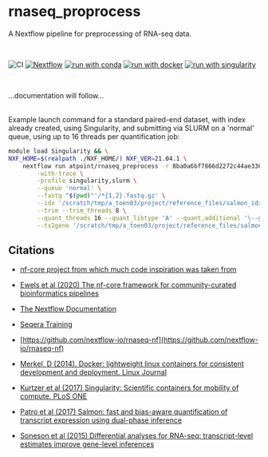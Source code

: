 # rnaseq_proprocess

A Nextflow pipeline for preprocessing of RNA-seq data.

<br>

![CI](https://github.com/ATpoint/rnaseq_preprocess/actions/workflows/CI.yml/badge.svg)
[![Nextflow](https://img.shields.io/badge/nextflow%20DSL2-%E2%89%A521.04.0-23aa62.svg?labelColor=000000)](https://www.nextflow.io/)
[![run with conda](http://img.shields.io/badge/run%20with-conda-3EB049?labelColor=000000&logo=anaconda)](https://docs.conda.io/en/latest/)
[![run with docker](https://img.shields.io/badge/run%20with-docker-0db7ed?labelColor=000000&logo=docker)](https://www.docker.com/)
[![run with singularity](https://img.shields.io/badge/run%20with-singularity-1d355c.svg?labelColor=000000)](https://sylabs.io/docs/)

<br>


...documentation will follow...

<br>
Example launch command for a standard paired-end dataset, with index already created, using Singularity, and submitting via SLURM on a 'normal' queue,
using up to 16 threads per quantification job:
<br>

```bash
module load Singularity && \
NXF_HOME=$(realpath ./NXF_HOME/) NXF_VER=21.04.1 \
    nextflow run atpoint/rnaseq_preprocess -r 8ba0a6bf7866d2272c44ae33613373134af41ae4 \
        -with-trace \
        -profile singularity,slurm \
        --queue 'normal' \
        --fastq "$(pwd)"'/*{1,2}.fastq.gz' \
        --idx '/scratch/tmp/a_toen03/project/reference_files/salmon_idx/gencode_vM25_k31/idx_k31' \
        --trim --trim_threads 8 \
        --quant_threads 16 --quant_libtype 'A' --quant_additional '\--gcBias --seqBias' \
        --tx2gene '/scratch/tmp/a_toen03/project/reference_files/salmon_idx/gencode_vM25_k31/tx2gene.txt'      
```

## Citations

-  [nf-core project from which much code inspiration was taken from](https://nf-co.re/)

-  [Ewels et al (2020) The nf-core framework for community-curated bioinformatics pipelines](https://www.nature.com/articles/s41587-020-0439-x)

-  [The Nextflow Documentation](https://www.nextflow.io/docs/latest/index.html#)

-  [Seqera Training](https://seqera.io/training/)

-  [https://github.com/nextflow-io/rnaseq-nf](https://github.com/nextflow-io/rnaseq-nf)

-  [Merkel, D (2014). Docker: lightweight linux containers for consistent development and deployment. Linux Journal](https://dl.acm.org/doi/10.5555/2600239.2600241)

-  [Kurtzer et al (2017) Singularity: Scientific containers for mobility of compute. PLoS ONE](https://journals.plos.org/plosone/article?id=10.1371/journal.pone.0177459)

-  [Patro et al (2017) Salmon: fast and bias-aware quantification of transcript expression using dual-phase inference](https://www.ncbi.nlm.nih.gov/pmc/articles/PMC5600148/)

-  [Soneson et al (2015) Differential analyses for RNA-seq: transcript-level estimates improve gene-level inferences](https://f1000research.com/articles/4-1521/v2)
